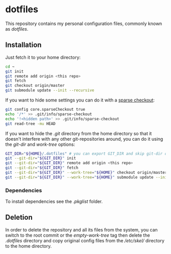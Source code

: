 # dotfiles

This repository contains my personal configuration files,
commonly known as *dotfiles*.

## Installation

Just fetch it to your home directory:

```sh
cd ~
git init
git remote add origin <this repo>
git fetch
git checkout origin/master
git submodule update --init --recursive
```

If you want to hide some settings you can do it with a
[sparse checkout](https://git-scm.com/docs/git-read-tree#_sparse_checkout):

```sh
git config core.sparseCheckout true
echo '/*' >> .git/info/sparse-checkout
echo '!<hidden path>' >> .git/info/sparse-checkout
git read-tree -mu HEAD
```

If you want to hide the *.git* directory from the home directory so that it
doesn't interfere with any other git-repositories around, you can do it using
the *git-dir* and *work-tree* options:

```sh
GIT_DIR="${HOME}/.dotfiles" # you can export GIT_DIR and skip git-dir options
git --git-dir="${GIT_DIR}" init
git --git-dir="${GIT_DIR}" remote add origin <this repo>
git --git-dir="${GIT_DIR}" fetch
git --git-dir="${GIT_DIR}" --work-tree="${HOME}" checkout origin/master
git --git-dir="${GIT_DIR}" --work-tree="${HOME}" submodule update --init --recursive
```

### Dependencies

To install dependencies see the *.pkglist* folder.

## Deletion

In order to delete the repository and all its files from the system,
you can switch to the root commit or the *empty-work-tree* tag then delete
the *.dotfiles* directory and copy original config files from the */etc/skel/*
directory to the home directory.
